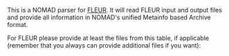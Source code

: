 This is a NOMAD parser for [FLEUR](https://www.flapw.de/). It will read FLEUR input and
output files and provide all information in NOMAD's unified Metainfo based Archive format.

For FLEUR please provide at least the files from this table, if applicable
(remember that you always can provide additional files if you want):
